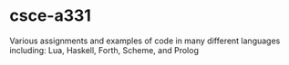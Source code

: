 # csce-a331
Various assignments and examples of code in many different languages including: Lua, Haskell, Forth, Scheme, and Prolog
